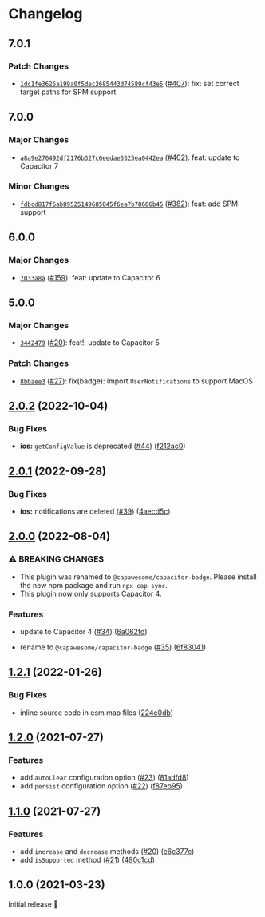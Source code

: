# Changelog

## 7.0.1

### Patch Changes

- [`1dc1fe3626a199a0f5dec2685443d74589cf43e5`](https://github.com/capawesome-team/capacitor-plugins/commit/1dc1fe3626a199a0f5dec2685443d74589cf43e5) ([#407](https://github.com/capawesome-team/capacitor-plugins/pull/407)): fix: set correct target paths for SPM support

## 7.0.0

### Major Changes

- [`a8a9e276492df2176b327c6eedae5325ea0442ea`](https://github.com/capawesome-team/capacitor-plugins/commit/a8a9e276492df2176b327c6eedae5325ea0442ea) ([#402](https://github.com/capawesome-team/capacitor-plugins/pull/402)): feat: update to Capacitor 7

### Minor Changes

- [`fdbcd817f6ab89525149685045f6ea7b78606b45`](https://github.com/capawesome-team/capacitor-plugins/commit/fdbcd817f6ab89525149685045f6ea7b78606b45) ([#382](https://github.com/capawesome-team/capacitor-plugins/pull/382)): feat: add SPM support

## 6.0.0

### Major Changes

- [`7033a8a`](https://github.com/capawesome-team/capacitor-plugins/commit/7033a8a42984523902f125239c3623e1e872b489) ([#159](https://github.com/capawesome-team/capacitor-plugins/pull/159)): feat: update to Capacitor 6

## 5.0.0

### Major Changes

- [`3442479`](https://github.com/capawesome-team/capacitor-plugins/commit/3442479e9927c8a9641b0f27c04268d2bdb189a4) ([#20](https://github.com/capawesome-team/capacitor-plugins/pull/20)): feat!: update to Capacitor 5

### Patch Changes

- [`8bbaee3`](https://github.com/capawesome-team/capacitor-plugins/commit/8bbaee353a38afe598f3482cbccb9c949a05ab5b) ([#27](https://github.com/capawesome-team/capacitor-plugins/pull/27)): fix(badge): import `UserNotifications` to support MacOS

## [2.0.2](https://github.com/capawesome-team/capacitor-badge/compare/v2.0.1...v2.0.2) (2022-10-04)

### Bug Fixes

- **ios:** `getConfigValue` is deprecated ([#44](https://github.com/capawesome-team/capacitor-badge/issues/44)) ([f212ac0](https://github.com/capawesome-team/capacitor-badge/commit/f212ac022cbb11dd73b3a180101a00b16e5899c1))

## [2.0.1](https://github.com/capawesome-team/capacitor-badge/compare/v2.0.0...v2.0.1) (2022-09-28)

### Bug Fixes

- **ios:** notifications are deleted ([#39](https://github.com/capawesome-team/capacitor-badge/issues/39)) ([4aecd5c](https://github.com/capawesome-team/capacitor-badge/commit/4aecd5cc0e1b061014589306e368c701cf00fb2d))

## [2.0.0](https://github.com/capawesome-team/capacitor-badge/compare/v1.2.1...v2.0.0) (2022-08-04)

### ⚠ BREAKING CHANGES

- This plugin was renamed to `@capawesome/capacitor-badge`. Please install the new npm package and run `npx cap sync`.
- This plugin now only supports Capacitor 4.

### Features

- update to Capacitor 4 ([#34](https://github.com/capawesome-team/capacitor-badge/issues/34)) ([6a062fd](https://github.com/capawesome-team/capacitor-badge/commit/6a062fdb261580f36941f390ff770208224d53dc))

- rename to `@capawesome/capacitor-badge` ([#35](https://github.com/capawesome-team/capacitor-badge/issues/35)) ([6f83041](https://github.com/capawesome-team/capacitor-badge/commit/6f830415d2be28adca0e99078be08dcfa07d9b51))

## [1.2.1](https://github.com/robingenz/capacitor-badge/compare/v1.2.0...v1.2.1) (2022-01-26)

### Bug Fixes

- inline source code in esm map files ([224c0db](https://github.com/robingenz/capacitor-badge/commit/224c0db7bc303d69d2158f658d0b3856822efae2))

## [1.2.0](https://github.com/robingenz/capacitor-badge/compare/v1.1.0...v1.2.0) (2021-07-27)

### Features

- add `autoClear` configuration option ([#23](https://github.com/robingenz/capacitor-badge/issues/23)) ([81adfd8](https://github.com/robingenz/capacitor-badge/commit/81adfd81da9e81fc3e39e4ae883ebc13e55a3d40))
- add `persist` configuration option ([#22](https://github.com/robingenz/capacitor-badge/issues/22)) ([f87eb95](https://github.com/robingenz/capacitor-badge/commit/f87eb95548085bde04e1a3794655baf3fba65855))

## [1.1.0](https://github.com/robingenz/capacitor-badge/compare/v1.0.0...v1.1.0) (2021-07-27)

### Features

- add `increase` and `decrease` methods ([#20](https://github.com/robingenz/capacitor-badge/issues/20)) ([c6c377c](https://github.com/robingenz/capacitor-badge/commit/c6c377c9ea189d96e0b2304463dca3a635c999a0))
- add `isSupported` method ([#21](https://github.com/robingenz/capacitor-badge/issues/21)) ([490c1cd](https://github.com/robingenz/capacitor-badge/commit/490c1cd71c37d3c1902eddfd5de21521b2dc5d10))

## 1.0.0 (2021-03-23)

Initial release 🎉
